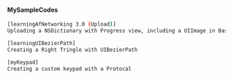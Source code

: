 #### MySampleCodes
```sh
[learningAfNetworking 3.0 (Upload)]
Uploading a NSDictionary with Progress view, including a UIImage in Base64 String format.
```
```sh
[learningUIBezierPath]
Creating a Right Tringle with UIBezierPath
```
```sh
[myKeypad]
Creating a custom keypad with a Protocal
```
